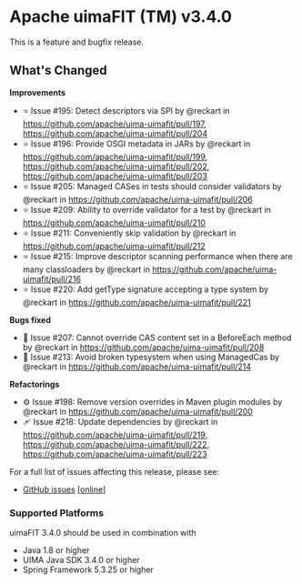 Apache uimaFIT (TM) v3.4.0
==========================

This is a feature and bugfix release. 

## What's Changed

**Improvements**
* ⭐️ Issue #195: Detect descriptors via SPI by @reckart in https://github.com/apache/uima-uimafit/pull/197, https://github.com/apache/uima-uimafit/pull/204
* ⭐️ Issue #196: Provide OSGI metadata in JARs by @reckart in https://github.com/apache/uima-uimafit/pull/199, https://github.com/apache/uima-uimafit/pull/202, https://github.com/apache/uima-uimafit/pull/203
* ⭐️ Issue #205: Managed CASes in tests should consider validators by @reckart in https://github.com/apache/uima-uimafit/pull/206
* ⭐️ Issue #209: Ability to override validator for a test by @reckart in https://github.com/apache/uima-uimafit/pull/210
* ⭐️ Issue #211: Conveniently skip validation by @reckart in https://github.com/apache/uima-uimafit/pull/212
* ⭐️ Issue #215: Improve descriptor scanning performance when there are many classloaders by @reckart in https://github.com/apache/uima-uimafit/pull/216
* ⭐️ Issue #220: Add getType signature accepting a type system by @reckart in https://github.com/apache/uima-uimafit/pull/221

**Bugs fixed**
* 🦟 Issue #207: Cannot override CAS content set in a BeforeEach method by @reckart in https://github.com/apache/uima-uimafit/pull/208
* 🦟 Issue #213: Avoid broken typesystem when using ManagedCas by @reckart in https://github.com/apache/uima-uimafit/pull/214

**Refactorings**

* ⚙️ Issue #198: Remove version overrides in Maven plugin modules by @reckart in https://github.com/apache/uima-uimafit/pull/200
* 🩹 Issue #218: Update dependencies by @reckart in https://github.com/apache/uima-uimafit/pull/219, https://github.com/apache/uima-uimafit/pull/222, https://github.com/apache/uima-uimafit/pull/223

For a full list of issues affecting this release, please see:

* [GitHub issues](issuesFixed/github-report.html) [[online](https://github.com/apache/uima-uimafit/issues?q=milestone%3A3.4.0)]


### Supported Platforms

uimaFIT 3.4.0 should be used in combination with 

* Java 1.8 or higher
* UIMA Java SDK 3.4.0 or higher
* Spring Framework 5.3.25 or higher

